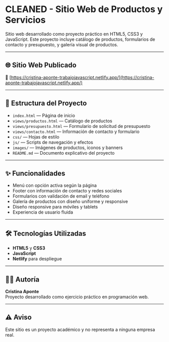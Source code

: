 # CLEANED - Sitio Web de Productos y Servicios

Sitio web desarrollado como proyecto práctico en HTML5, CSS3 y JavaScript. Este proyecto incluye catálogo de productos, formularios de contacto y presupuesto, y galería visual de productos.

---

## 🌐 Sitio Web Publicado

🔗 [https://cristina-aponte-trabajojavascript.netlify.app/](https://cristina-aponte-trabajojavascript.netlify.app/)

---

## 📁 Estructura del Proyecto

- `index.html` — Página de inicio
- `views/productos.html` — Catálogo de productos
- `views/presupuesto.html` — Formulario de solicitud de presupuesto
- `views/contacto.html` — Información de contacto y formulario
- `css/` — Hojas de estilo
- `js/` — Scripts de navegación y efectos
- `images/` — Imágenes de productos, iconos y banners
- `README.md` — Documento explicativo del proyecto

---

## ✨ Funcionalidades

- Menú con opción activa según la página
- Footer con información de contacto y redes sociales
- Formularios con validación de email y teléfono
- Galería de productos con diseño uniforme y responsive
- Diseño responsive para móviles y tablets
- Experiencia de usuario fluida

---

## 🛠 Tecnologías Utilizadas

- **HTML5** y **CSS3**
- **JavaScript**
- **Netlify** para despliegue

---

## 👩‍💻 Autoría

**Cristina Aponte**  
Proyecto desarrollado como ejercicio práctico en programación web.

---

## ⚠️ Aviso

Este sitio es un proyecto académico y no representa a ninguna empresa real.
